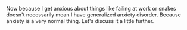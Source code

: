 Now because I get anxious about things like failing at work or snakes doesn't
necessarily mean I have generalized anxiety disorder. Because anxiety is a very
normal thing. Let's discuss it a little further.
